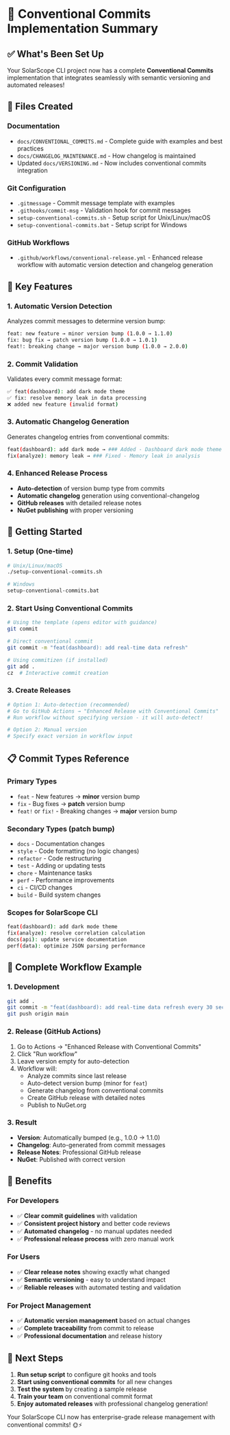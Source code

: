 # 🚀 Conventional Commits Implementation Summary

## ✅ What's Been Set Up

Your SolarScope CLI project now has a complete **Conventional Commits** implementation that integrates seamlessly with semantic versioning and automated releases!

## 📁 Files Created

### **Documentation**

- `docs/CONVENTIONAL_COMMITS.md` - Complete guide with examples and best practices
- `docs/CHANGELOG_MAINTENANCE.md` - How changelog is maintained
- Updated `docs/VERSIONING.md` - Now includes conventional commits integration

### **Git Configuration**

- `.gitmessage` - Commit message template with examples
- `.githooks/commit-msg` - Validation hook for commit messages
- `setup-conventional-commits.sh` - Setup script for Unix/Linux/macOS
- `setup-conventional-commits.bat` - Setup script for Windows

### **GitHub Workflows**

- `.github/workflows/conventional-release.yml` - Enhanced release workflow with automatic version detection and changelog generation

## 🎯 Key Features

### **1. Automatic Version Detection**

Analyzes commit messages to determine version bump:

```bash
feat: new feature → minor version bump (1.0.0 → 1.1.0)
fix: bug fix → patch version bump (1.0.0 → 1.0.1)  
feat!: breaking change → major version bump (1.0.0 → 2.0.0)
```

### **2. Commit Validation**

Validates every commit message format:

```bash
✅ feat(dashboard): add dark mode theme
✅ fix: resolve memory leak in data processing
❌ added new feature (invalid format)
```

### **3. Automatic Changelog Generation**

Generates changelog entries from conventional commits:

```bash
feat(dashboard): add dark mode → ### Added - Dashboard dark mode theme
fix(analyze): memory leak → ### Fixed - Memory leak in analysis
```

### **4. Enhanced Release Process**

- **Auto-detection** of version bump type from commits
- **Automatic changelog** generation using conventional-changelog
- **GitHub releases** with detailed release notes
- **NuGet publishing** with proper versioning

## 🚀 Getting Started

### **1. Setup (One-time)**

```bash
# Unix/Linux/macOS
./setup-conventional-commits.sh

# Windows
setup-conventional-commits.bat
```

### **2. Start Using Conventional Commits**

```bash
# Using the template (opens editor with guidance)
git commit

# Direct conventional commit
git commit -m "feat(dashboard): add real-time data refresh"

# Using commitizen (if installed)
git add .
cz  # Interactive commit creation
```

### **3. Create Releases**

```bash
# Option 1: Auto-detection (recommended)
# Go to GitHub Actions → "Enhanced Release with Conventional Commits"
# Run workflow without specifying version - it will auto-detect!

# Option 2: Manual version
# Specify exact version in workflow input
```

## 📋 Commit Types Reference

### **Primary Types**

- `feat` - New features → **minor** version bump
- `fix` - Bug fixes → **patch** version bump
- `feat!` or `fix!` - Breaking changes → **major** version bump

### **Secondary Types** (patch bump)

- `docs` - Documentation changes
- `style` - Code formatting (no logic changes)
- `refactor` - Code restructuring
- `test` - Adding or updating tests
- `chore` - Maintenance tasks
- `perf` - Performance improvements
- `ci` - CI/CD changes
- `build` - Build system changes

### **Scopes for SolarScope CLI**

```bash
feat(dashboard): add dark mode theme
fix(analyze): resolve correlation calculation
docs(api): update service documentation
perf(data): optimize JSON parsing performance
```

## 🔄 Complete Workflow Example

### **1. Development**

```bash
git add .
git commit -m "feat(dashboard): add real-time data refresh every 30 seconds"
git push origin main
```

### **2. Release** (GitHub Actions)

1. Go to Actions → "Enhanced Release with Conventional Commits"
2. Click "Run workflow"
3. Leave version empty for auto-detection
4. Workflow will:
   - Analyze commits since last release
   - Auto-detect version bump (minor for `feat`)
   - Generate changelog from conventional commits
   - Create GitHub release with detailed notes
   - Publish to NuGet.org

### **3. Result**

- **Version**: Automatically bumped (e.g., 1.0.0 → 1.1.0)
- **Changelog**: Auto-generated from commit messages
- **Release Notes**: Professional GitHub release
- **NuGet**: Published with correct version

## 🎉 Benefits

### **For Developers**

- ✅ **Clear commit guidelines** with validation
- ✅ **Consistent project history** and better code reviews
- ✅ **Automated changelog** - no manual updates needed
- ✅ **Professional release process** with zero manual work

### **For Users**

- ✅ **Clear release notes** showing exactly what changed
- ✅ **Semantic versioning** - easy to understand impact
- ✅ **Reliable releases** with automated testing and validation

### **For Project Management**

- ✅ **Automatic version management** based on actual changes
- ✅ **Complete traceability** from commit to release
- ✅ **Professional documentation** and release history

## 🔗 Next Steps

1. **Run setup script** to configure git hooks and tools
2. **Start using conventional commits** for all new changes
3. **Test the system** by creating a sample release
4. **Train your team** on conventional commit format
5. **Enjoy automated releases** with professional changelog generation!

Your SolarScope CLI now has enterprise-grade release management with conventional commits! 🌞⚡
